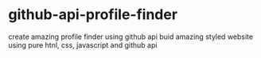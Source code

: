 # github-api-profile-finder
create amazing profile finder using github api
buid amazing styled website using pure htnl,  css, javascript and github api
